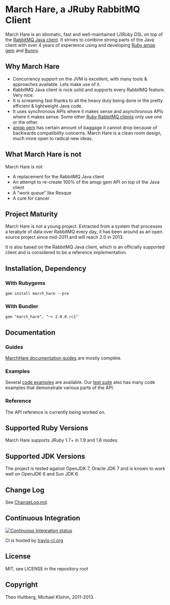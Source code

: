 # March Hare, a JRuby RabbitMQ Client

March Hare is an idiomatic, fast and well-maintained (J)Ruby DSL on top of the [RabbitMQ Java client](http://www.rabbitmq.com/api-guide.html). It strives to combine
strong parts of the Java client with over 4 years of experience using and developing [Ruby amqp gem](http://rubyamqp.info)
and [Bunny](http://rubybunny.info).

## Why March Hare

 * Concurrency support on the JVM is excellent, with many tools & approaches available. Lets make use of it.
 * RabbitMQ Java client is rock solid and supports every RabbitMQ feature. Very nice.
 * It is screaming fast thanks to all the heavy duty being done in the pretty efficient & lightweight Java code.
 * It uses synchronous APIs where it makes sense and asynchronous APIs where it makes sense. Some other [Ruby RabbitMQ clients](https://github.com/ruby-amqp)
   only use one or the other.
 * [amqp gem](https://github.com/ruby-amqp/amqp) has certain amount of baggage it cannot drop because of backwards compatibility concerns. March Hare is a
   clean room design, much more open to radical new ideas.


## What March Hare is not

March Hare is not

 * A replacement for the RabbitMQ Java client
 * An attempt to re-create 100% of the amqp gem API on top of the Java client
 * A "work queue" like Resque
 * A cure for cancer


## Project Maturity

March Hare is not a young project. Extracted from a system that processes a terabyte of data
over RabbitMQ every day, it has been around as an open source project since mid-2011 and will
reach 2.0 in 2013.

It is also based on the RabbitMQ Java client, which is an officially supported client
and is considered to be a reference implementation.


## Installation, Dependency

### With Rubygems

    gem install march_hare --pre

### With Bundler

    gem "march_hare", "~> 2.0.0.rc1"


## Documentation

### Guides

[MarchHare documentation guides](http://hotbunnies.info) are mostly complete.

### Examples

Several [code examples](examples) are available. Our [test suite](spec/integration) also has many code examples
that demonstrate various parts of the API.

### Reference

The API reference is currently being worked on.


## Supported Ruby Versions

March Hare supports JRuby 1.7+ in 1.9 and 1.8 modes.


## Supported JDK Versions

The project is tested against OpenJDK 7, Oracle JDK 7 and is
known to work well on OpenJDK 6 and Sun JDK 6.


## Change Log

See [ChangeLog.md](ChangeLog.md).


## Continuous Integration

[![Continuous Integration status](https://secure.travis-ci.org/ruby-amqp/march_hare.png)](http://travis-ci.org/ruby-amqp/march_hare)

CI is hosted by [travis-ci.org](http://travis-ci.org)


## License

MIT, see LICENSE in the repository root


## Copyright

Theo Hultberg, Michael Klishin, 2011-2013.
